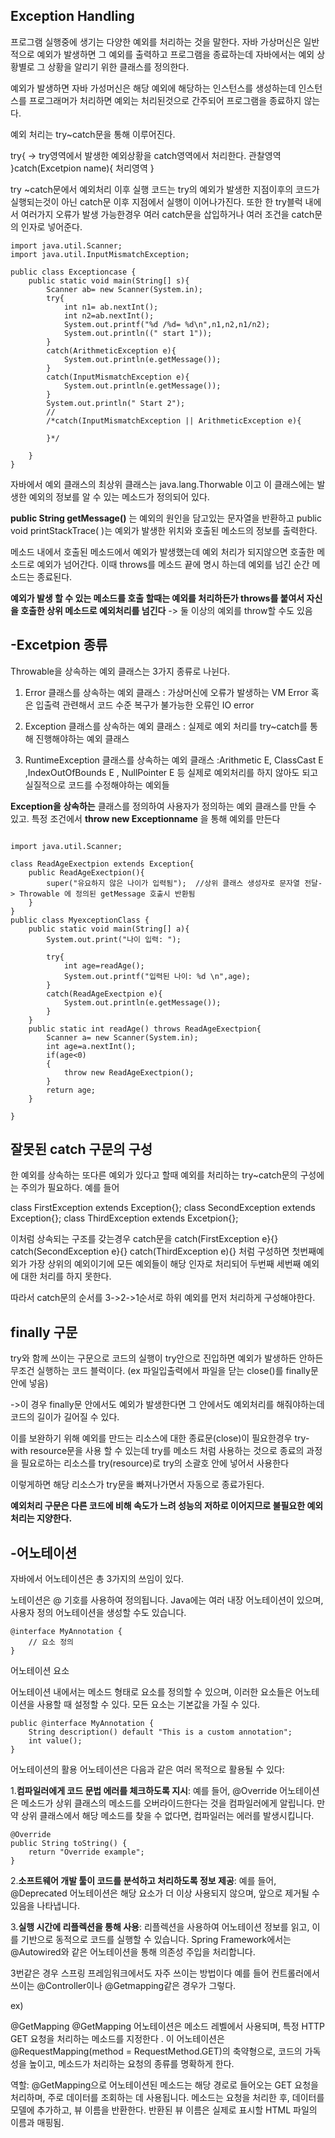 **Exception Handling**
-
프로그램 실행중에 생기는 다양한 예외를 처리하는 것을 말한다. 자바 가상머신은 일반적으로 예외가 발생하면 그 예외를 출력하고 프로그램을 종료하는데 자바에서는 예외 상황별로 그 상황을 알리기 위한 클래스를 정의한다.

예외가 발생하면 자바 가성머신은 해당 예외에 해당하는 인스턴스를 생성하는데 인스턴스를 프로그래머가 처리하면 예외는 처리된것으로 간주되어 프로그램을 종료하지 않는다.

예외 처리는 try~catch문을 통해 이루어진다.

try{                                 -> try영역에서 발생한 예외상황을 catch영역에서 처리한다. 
    관찰영역 
}catch(Excetpion name){
처리영역
}

try ~catch문에서 예외처리 이후 실행 코드는  try의 예외가 발생한 지점이후의 코드가 실행되는것이 아닌 catch문 이후 지점에서 실행이 이어나가진다. 또한 한 try블럭 내에서 여러가지 오류가 발생 가능한경우
여러 catch문을 삽입하거나 여러 조건을 catch문의 인자로 넣어준다. 

```
import java.util.Scanner;
import java.util.InputMismatchException;

public class Exceptioncase {
    public static void main(String[] s){
        Scanner ab= new Scanner(System.in);
        try{
            int n1= ab.nextInt();
            int n2=ab.nextInt();
            System.out.printf("%d /%d= %d\n",n1,n2,n1/n2);
            System.out.println((" start 1"));
        }
        catch(ArithmeticException e){
            System.out.println(e.getMessage());
        }
        catch(InputMismatchException e){
            System.out.println(e.getMessage());
        }
        System.out.println(" Start 2");
        //
        /*catch(InputMismatchException || ArithmeticException e){

        }*/

    }
}

```

자바에서 예외 클래스의 최상위 클래스는 java.lang.Thorwable 이고 이 클래스에는 발생한 예외의 정보를 알 수 있는 메소드가 정의되어 있다.

**public String getMessage()** 는 예외의 원인을 담고있는 문자열을 반환하고   public void printStackTrace( )는 예외가 발생한 위치와 호출된 메소드의 정보를 출력한다. 

메소드 내에서 호출된 메소드에서 예외가 발생했는데 예외 처리가 되지않으면 호출한 메소드로 예외가 넘어간다. 이때 throws를 메소드 끝에 명시 하는데 예외를 넘긴 순간 메소드는 종료된다.

**예외가 발생 할 수 있는 메소드를 호출 할때는 예외를 처리하든가 throws를 붙여서 자신을 호출한 상위 메소드로 예외처리를 넘긴다** -> 둘 이상의 예외를 throw할 수도 있음

-Excetpion 종류
-
Throwable을 상속하는 예외 클래스는 3가지 종류로 나뉜다.
1. Error 클래스를 상속하는 예외 클래스
: 가상머신에 오류가 발생하는 VM Error  혹은 입출력 관련해서 코드 수준 복구가 불가능한 오류인 IO error

2. Exception 클래스를 상속하는 예외 클래스
: 실제로 예외 처리를 try~catch를 통해 진행해야하는 예외 클래스 

3. RuntimeException 클래스를 상속하는 예외 클래스
:Arithmetic E, ClassCast E ,IndexOutOfBounds E , NullPointer E 등 실제로 예외처리를 하지 않아도 되고 실질적으로 코드를 수정해야하는 예외들

**Exception을 상속하는** 클래스를 정의하여 사용자가 정의하는 예외 클래스를 만들 수 있고. 특정 조건에서 **throw new Exceptionname** 을 통해 예외를 만든다

```

import java.util.Scanner;

class ReadAgeExectpion extends Exception{
    public ReadAgeExectpion(){
        super("유요하지 않은 나이가 입력됨");  //상위 클래스 생성자로 문자열 전달-> Throwable 에 정의된 getMessage 호출시 반환됨
    }
}
public class MyexceptionClass {
    public static void main(String[] a){
        System.out.print("나이 입력: ");

        try{
            int age=readAge();
            System.out.printf("입력된 나이: %d \n",age);
        }
        catch(ReadAgeExectpion e){
            System.out.println(e.getMessage());
        }
    }
    public static int readAge() throws ReadAgeExectpion{
        Scanner a= new Scanner(System.in);
        int age=a.nextInt();
        if(age<0)
        {
            throw new ReadAgeExectpion();
        }
        return age;
    }

}
```
잘못된 catch 구문의 구성
-
한 예외를 상속하는 또다른 예외가 있다고 할때 예외를 처리하는 try~catch문의 구성에는 주의가 필요하다. 예를 들어

class FirstException extends Exception{};
class SecondException extends Exception{};
class ThirdException extends Excetpion{};

이처럼 상속되는 구조를 갖는경우 catch문을
catch(FirstException e}{}
catch(SecondException e}{} catch(ThirdException e){} 처럼 구성하면 첫번째예외가 가장 상위의 예외이기에 모든 예외들이 해당 인자로 처리되어 두번째 세번째 예외에 대한 처리를 하지 못한다. 

따라서 catch문의 순서를 3->2->1순서로 하위 예외를 먼저 처리하게 구성해야한다.

finally 구문
-
try와 함께 쓰이는 구문으로 코드의 실행이 try안으로 진입하면 예외가 발생하든 안하든 무조건 실행하는 코드 블럭이다. (ex 파일입출력에서 파일을 닫는 close()를 finally문 안에 넣음)

->이 경우 finally문 안에서도 예외가 발생한다면 그 안에서도 예외처리를 해줘야하는데 코드의 길이가 길어질 수 있다.

이를 보완하기 위해 예외를 만드는 리소스에 대한 종료문(close)이 필요한경우 try-with resource문을 사용 할 수 있는데 try를 메소드 처럼 사용하는 것으로 종료의 과정을 필요로하는 리소스를 try(resource)로 try의 소괄호 안에 넣어서 사용한다

이렇게하면 해당 리소스가 try문을 빠져나가면서 자동으로 종료가된다.  

**예외처리 구문은 다른 코드에 비해 속도가 느려 성능의 저하로 이어지므로 불필요한 예외처리는 지양한다.**


-어노테이션
-
자바에서 어노테이션은 총 3가지의 쓰임이 있다.


노테이션은 @ 기호를 사용하여 정의됩니다. Java에는 여러 내장 어노테이션이 있으며, 사용자 정의 어노테이션을 생성할 수도 있습니다.

```
@interface MyAnnotation {
    // 요소 정의
}
```
어노테이션 요소

어노테이션 내에서는 메소드 형태로 요소를 정의할 수 있으며, 이러한 요소들은 어노테이션을 사용할 때 설정할 수 있다. 모든 요소는 기본값을 가질 수 있다.
```
public @interface MyAnnotation {
    String description() default "This is a custom annotation";
    int value();
}
```
어노테이션의 활용
어노테이션은 다음과 같은 여러 목적으로 활용될 수 있다:

1.**컴파일러에게 코드 문법 에러를 체크하도록 지시**: 예를 들어, @Override 어노테이션은 메소드가 상위 클래스의 메소드를 오버라이드한다는 것을 컴파일러에게 알립니다. 만약 상위 클래스에서 해당 메소드를 찾을 수 없다면, 컴파일러는 에러를 발생시킵니다.

```
@Override
public String toString() {
    return "Override example";
}
```
2.**소프트웨어 개발 툴이 코드를 분석하고 처리하도록 정보 제공**: 예를 들어, @Deprecated 어노테이션은 해당 요소가 더 이상 사용되지 않으며, 앞으로 제거될 수 있음을 나타냅니다.

3.**실행 시간에 리플렉션을 통해 사용**: 리플렉션을 사용하여 어노테이션 정보를 읽고, 이를 기반으로 동적으로 코드를 실행할 수 있습니다. Spring Framework에서는 @Autowired와 같은 어노테이션을 통해 의존성 주입을 처리합니다.

3번같은 경우 스프링 프레임워크에서도 자주 쓰이는 방법이다 예를 들어 컨트롤러에서 쓰이는  @Controller이나 @Getmapping같은 경우가 그렇다.

ex)

@GetMapping
@GetMapping 어노테이션은 메소드 레벨에서 사용되며, 특정 HTTP GET 요청을 처리하는 메소드를 지정한다 . 이 어노테이션은 @RequestMapping(method = RequestMethod.GET)의 축약형으로, 코드의 가독성을 높이고, 메소드가 처리하는 요청의 종류를 명확하게 한다.

역할: @GetMapping으로 어노테이션된 메소드는 해당 경로로 들어오는 GET 요청을 처리하며, 주로 데이터를 조회하는 데 사용됩니다. 메소드는 요청을 처리한 후, 데이터를 모델에 추가하고, 뷰 이름을 반환한다. 반환된 뷰 이름은 실제로 표시할 HTML 파일의 이름과 매핑됨.







